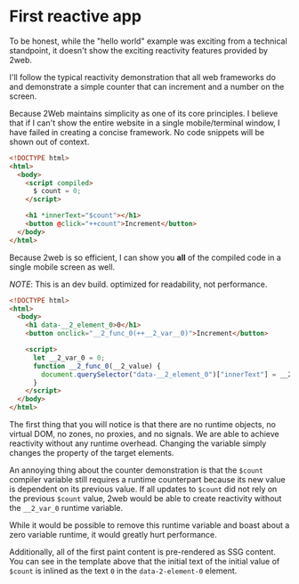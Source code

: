 # First reactive app

To be honest, while the "hello world" example was exciting from a technical
standpoint, it doesn't show the exciting reactivity features provided by 2web.

I'll follow the typical reactivity demonstration that all web frameworks do and
demonstrate a simple counter that can increment and a number on the screen.

Because 2Web maintains simplicity as one of its core principles.
I believe that if I can't show the entire website in a single mobile/terminal
window, I have failed in creating a concise framework.
No code snippets will be shown out of context.

```html
<!DOCTYPE html>
<html>
  <body>
    <script compiled>
      $ count = 0;
    </script>

    <h1 *innerText="$count"></h1>
    <button @click="++count">Increment</button>
  </body>
</html>
```

Because 2web is so efficient, I can show you **all** of the compiled code in a
single mobile screen as well.

_NOTE_: This is an dev build. optimized for readability, not performance.

```html
<!DOCTYPE html>
<html>
  <body>
    <h1 data-__2_element_0>0</h1>
    <button onclick="__2_func_0(++__2_var__0)">Increment</button>

    <script>
      let __2_var_0 = 0;
      function __2_func_0(__2_value) {
        document.querySelector("data-__2_element_0")["innerText"] = __2_value;
      }
    </script>
  </body>
</html>
```

The first thing that you will notice is that there are no runtime objects, no
virtual DOM, no zones, no proxies, and no signals.
We are able to achieve reactivity without any runtime overhead.
Changing the variable simply changes the property of the target elements.

An annoying thing about the counter demonstration is that the `$count` compiler
variable still requires a runtime counterpart because its new value is dependent
on its previous value.
If all updates to `$count` did not rely on the previous `$count` value, 2web
would be able to create reactivity without the `__2_var_0` runtime variable.

While it would be possible to remove this runtime variable and boast about a
zero variable runtime, it would greatly hurt performance.

Additionally, all of the first paint content is pre-rendered as SSG content.
You can see in the template above that the initial text of the initial value of
`$count` is inlined as the text `0` in the `data-2-element-0` element.
